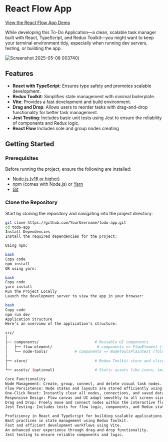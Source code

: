 # React Flow App

[View the React Flow App Demo](https://andrewmelnykx.github.io/InboostTest/)


While developing this To-Do Application—a clean, scalable task manager built with React, TypeScript, and Redux Toolkit—you might want to keep your terminal environment tidy, especially when running dev servers, testing, or building the app.

![Screenshot 2025-05-08 003740](https://github.com/user-attachments/assets/0e5217f7-4787-4393-8e2d-b37bbd2d1406))


## Features
- **React with TypeScript**: Ensures type safety and promotes scalable development.
- **Redux Toolkit**: Simplifies state management with minimal boilerplate.
- **Vite**: Provides a fast development and build environment.
- **Drag and Drop**: Allows users to reorder tasks with drag-and-drop functionality for better task management.
- **Jest Testing**: Includes basic unit tests using Jest to ensure the reliability of components and Redux logic.
- **React Flow** Includes sole and group nodes creating
## Getting Started

### Prerequisites
Before running the project, ensure the following are installed:
- [Node.js (v16 or higher)](https://nodejs.org/)
- npm (comes with Node.js) or [Yarn](https://yarnpkg.com/)
- [Git](https://git-scm.com/)

### Clone the Repository
Start by cloning the repository and navigating into the project directory:
```bash
git clone https://github.com/YourUsername/todo-app.git
cd todo-app
Install Dependencies
Install the required dependencies for the project:

Using npm:

bash
Copy code
npm install
OR using yarn:

bash
Copy code
yarn install
Run the Project Locally
Launch the development server to view the app in your browser:

bash
Copy code
npm run dev
Application Structure
Here’s an overview of the application’s structure:

src/
│
├── components/                         # Reusable UI components
│   ├── flow-element/                    # components => FlowElement (folder)
│   └── node-tools/            # components => NodeToolsPlaintext (folder)
│
├── store/                              # Redux Toolkit store and slices
│
└── assets/ (optional)                  # Static assets like icons, images, etc.

Core Functionality
Node Management: Create, group, connect, and delete visual task nodes.
Flow Persistence: Node states and layouts are stored efficiently using Redux Toolkit.
One-Click Reset: Instantly clear all nodes, connections, and saved data.
Responsive Design: Flow canvas and UI adapt smoothly to all screen sizes.
Drag and Drop: Freely move and connect nodes within the interactive flow.
Jest Testing: Includes tests for flow logic, components, and Redux state.

Proficiency in React and TypeScript for building scalable applications.
Best practices in state management using Redux Toolkit.
Fast and efficient development workflows using Vite.
An enhanced user experience through drag-and-drop functionality.
Jest testing to ensure reliable components and logic.


